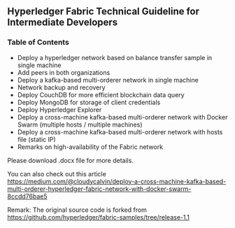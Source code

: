 ## Hyperledger Fabric Technical Guideline for Intermediate Developers

### Table of Contents
*	Deploy a hyperledger network based on balance transfer sample in single machine
*	Add peers in both organizations
*	Deploy a kafka-based multi-orderer network in single machine
*	Network backup and recovery
*	Deploy CouchDB for more efficient blockchain data query
*	Deploy MongoDB for storage of client credentials
*	Deploy Hyperledger Explorer
*	Deploy a cross-machine kafka-based multi-orderer network with Docker Swarm (multiple hosts / multiple machines)
*	Deploy a cross-machine kafka-based multi-orderer network with hosts file (static IP)
*	Remarks on high-availability of the Fabric network

Please download .docx file for more details.

You can also check out this article https://medium.com/@cloudycalvin/deploy-a-cross-machine-kafka-based-multi-orderer-hyperledger-fabric-network-with-docker-swarm-8ccdd76bae5

Remark: The original source code is forked from https://github.com/hyperledger/fabric-samples/tree/release-1.1
